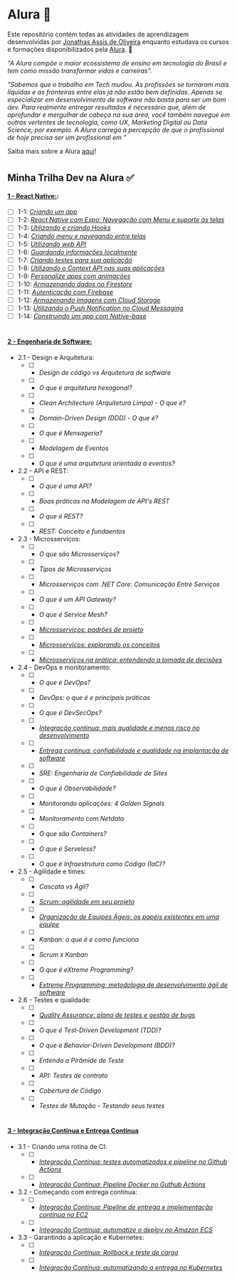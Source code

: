 # Alura :blue_heart:

Este repositório contém todas as atividades de aprendizagem desenvolvidas por [Jonathas Assis de Oliveira](https://www.linkedin.com/in/jonn-oliveira/) enquanto estudava os cursos e formações disponibilizados pela [Alura](https://www.alura.com.br/). :rocket:

_"A Alura compõe o maior ecossistema de ensino em tecnologia do Brasil e tem como missão transformar vidas e carreiras"._

_"Sabemos que o trabalho em Tech mudou. As profissões se tornaram mais líquidas e as fronteiras entre elas já não estão bem definidas. Apenas se especializar em desenvolvimento de software não basta para ser um bom dev. Para realmente entregar resultados é necessário que, além de aprofundar e mergulhar de cabeça na sua área, você também navegue em outras vertentes de tecnologia, como UX, Marketing Digital ou Data Science, por exemplo. A Alura carrega a percepção de que o profissional de hoje precisa ser um profissional em <T>"_

Saiba mais sobre a Alura [aqui](https://www.alura.com.br/sobre)!

#

## Minha Trilha Dev na Alura :white_check_mark:


#### [1 - React Native:](https://www.alura.com.br/cursos-online-mobile/react-native):
  
- [ ] 1-1: _[Criando um app](https://www.alura.com.br/curso-online-react-native-comecando-zero)_
- [ ] 1-2: _[React Native com Expo: Navegação com Menu e suporte às telas](https://www.alura.com.br/curso-online-react-native-expo-navegacao-menu-suporte-telas)_
- [ ] 1-3: _[Utilizando e criando Hooks](https://www.alura.com.br/curso-online-react-native-utilizando-criando-hooks)_
- [ ] 1-4: _[Criando menu e navegando entre telas](https://www.alura.com.br/curso-online-react-native-criando-menu-navegando-telas)_
- [ ] 1-5: _[Utilizando web API](https://www.alura.com.br/curso-online-react-native-utilizando-web-api)_
- [ ] 1-6: _[Guardando informações localmente](https://www.alura.com.br/curso-online-react-native-informacoes-localmente)_
- [ ] 1-7: _[Criando testes para sua aplicação](https://www.alura.com.br/curso-online-react-native-criando-testes-aplicacao)_
- [ ] 1-8: _[Utilizando o Context API nas suas aplicações](https://www.alura.com.br/curso-online-react-native-context-api-aplicacoes)_
- [ ] 1-9: _[Personalize apps com animações](https://www.alura.com.br/curso-online-react-native-personalize-apps-animacoes)_
- [ ] 1-10: _[Armazenando dados no Firestore](https://www.alura.com.br/curso-online-react-native-armazenando-dados-firestore)_
- [ ] 1-11: _[Autenticação com Firebase](https://www.alura.com.br/curso-online-react-native-autenticacao-firebase)_
- [ ] 1-12: _[Armazenando imagens com Cloud Storage](https://www.alura.com.br/curso-online-react-native-armazenamento-imagens-cloud-storage)_
- [ ] 1-13: _[Utilizando o Push Notification no Cloud Messaging](https://www.alura.com.br/curso-online-react-native-push-notification-cloud-messaging)_
- [ ] 1-14: _[Construindo um app com Native-base](https://www.alura.com.br/curso-online-react-native-typescript-app-consultas-medicas)_

#
  
#### [2 - Engenharia de Software:](https://www.alura.com.br/formacao-engenharia-software)
- 2.1 - Design e Arquitetura:
  * [ ] - _Design de código vs Arquitetura de software_
  * [ ] - _O que é arquitetura hexagonal?_
  * [ ] - _Clean Architecture (Arquitetura Limpa) - O que é?_
  * [ ] - _Domain-Driven Design (DDD) - O que é?_
  * [ ] - _O que é Mensageria?_
  * [ ] - _Modelagem de Eventos_
  * [ ] - _O que é uma arquitetura orientada a eventos?_
- 2.2 - API e REST:
  * [ ] - _O que é uma API?_
  * [ ] - _Boas práticas na Modelagem de API's REST_
  * [ ] - _O que é REST?_
  * [ ] - _REST: Conceito e fundaentos_
- 2.3 - Microsserviços:
  * [ ] - _O que são Microsserviços?_
  * [ ] - _Tipos de Microsserviços_
  * [ ] - _Microsserviços com .NET Core: Comunicação Entre Serviços_
  * [ ] - _O que é um API Gateway?_
  * [ ] - _O que é Service Mesh?_
  * [ ] - [_Microsserviços: padrões de projeto_](https://www.alura.com.br/curso-online-microsservicos-padroes-projeto)
  * [ ] - [_Microsserviços: explorando os conceitos_](https://www.alura.com.br/curso-online-fundamentos-microsservicos-aprofundando-conceitos)
  * [ ] - [_Microsserviços na prática: entendendo a tomada de decisões_](https://www.alura.com.br/curso-online-Microsservicos-pratica-tomada-decisoes)
- 2.4 - DevOps e monitoramento:
  * [ ] - _O que é DevOps?_
  * [ ] - _DevOps: o que é e principais práticas_
  * [ ] - _O que é DevSecOps?_
  * [ ] - [_Integração continua: mais qualidade e menos risco no desenvolvimento_](https://www.alura.com.br/curso-online-desenvolvimento-software-integracao-continua)
  * [ ] - [_Entrega contínua: confiabilidade e qualidade na implantação de software_](https://www.alura.com.br/curso-online-entrega-continua-confiabilidade-qualidade)
  * [ ] - _SRE: Engenharia de Confiabilidade de Sites_
  * [ ] - _O que é Observabilidade?_
  * [ ] - _Monitorando aplicações: 4 Golden Signals_
  * [ ] - _Monitoramento com Netdata_
  * [ ] - _O que são Containers?_
  * [ ] - _O que é Serveless?_
  * [ ] - _O que é Infraestrutura como Código (IaC)?_
- 2.5 - Agilidade e times:
  * [ ] - _Cascata vs Ágil?_
  * [ ] - [_Scrum: agilidade em seu projeto_](https://www.alura.com.br/curso-online-agile-scrum)
  * [ ] - [_Organização de Equipes Ágeis: os papéis existentes em uma equipe_](https://www.alura.com.br/curso-online-organizando-equipes-ageis)
  * [ ] - _Kanban: o que é e como funciona_
  * [ ] - _Scrum x Kanban_
  * [ ] - _O que é eXtreme Programming?_
  * [ ] - [_Extreme Programming: metodologia de desenvolvimento ágil de software_](https://www.alura.com.br/curso-online-xp-extreme-programming)
- 2.6 - Testes e qualidade:
  * [ ] - [_Quality Assurance: plano de testes e gestão de bugs_](https://www.alura.com.br/curso-online-quality-assurance-plano-testes-gestao-bugs)
  * [ ] - _O que é Test-Driven Development (TDD)?_
  * [ ] - _O que é Behavior-Driven Development (BDD)?_
  * [ ] - _Entenda a Pirâmide de Teste_
  * [ ] - _API: Testes de contrato_
  * [ ] - _Cobertura de Código_
  * [ ] - _Testes de Mutação - Testando seus testes_
  
#
  
#### [3 - Integração Contínua e Entrega Contínua](https://www.alura.com.br/formacao-integracao-continua-entrega-continua)
- 3.1 - Criando uma rotina de CI:
  * [ ] - [_Integração Contínua: testes automatizados e pipeline no Github Actions_](https://www.alura.com.br/curso-online-integracao-continua-testes-automatizados-pipeline-github-actions)
  * [ ] - [_Integração Contínua: Pipeline Docker no Guthub Actions_](https://www.alura.com.br/curso-online-integracao-continua-pipeline-docker-github-actions)
- 3.2 - Começando com entrega contínua:
  * [ ] - [_Integração Contínua: Pipeline de entrega e implementação contínua na EC2_](https://www.alura.com.br/curso-online-integracao-continua-pipeline-entrega-implementacao-continua-ec2)
  * [ ] - [_Integração Contínua: automatize o deploy no Amazon ECS_](https://www.alura.com.br/curso-online-integracao-continua-automatize-deploy-amazon-ecs)
- 3.3 - Garantindo a aplicação e Kubernetes:
  * [ ] - [_Integração Contínua: Rollback e teste de carga_](https://www.alura.com.br/curso-online-integracao-continua-rollback-teste-carga)
  * [ ] - [_Integração Contínua: automatizando a entrega no Kubernetes_](https://www.alura.com.br/curso-online-integracao-continua-automatizando-entrega-kubernetes)
  
  








  
















